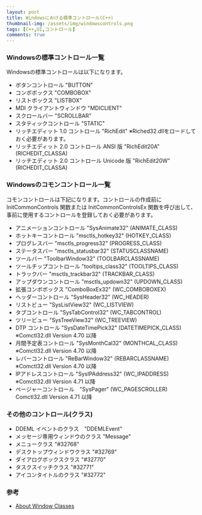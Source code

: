 ```yaml
---
layout: post
title: Windowsにおける標準コントロール(C++)
thumbnail-img: /assets/img/windowscontrols.png
tags: [C++,UI,コントロール]
comments: true
---
```


### Windowsの標準コントロール一覧
Windowsの標準コントロールは以下になります。

- ボタンコントロール "BUTTON"
- コンボボックス "COMBOBOX"
- リストボックス "LISTBOX"
- MDI クライアントウィンドウ "MDICLIENT"
- スクロールバー "SCROLLBAR"
- スタティックコントロール "STATIC"
- リッチエディット 1.0 コントロール "RichEdit" ※Riched32.dllをロードしておく必要があります。
- リッチエディット 2.0 コントロール ANSI 版 "RichEdit20A" (RICHEDIT_CLASSA)
- リッチエディット 2.0 コントロール Unicode 版 "RichEdit20W" (RICHEDIT_CLASSA)

### Windowsのコモンコントロール一覧
コモンコントロールは下記になります。コントロールの作成前に InitCommonControls 関数または InitCommonControlsEx 関数を呼び出して、事前に使用するコントロールを登録しておく必要があります。

- アニメーションコントロール "SysAnimate32" (ANIMATE_CLASS)
- ホットキーコントロール "msctls_hotkey32" (HOTKEY_CLASS)
- プログレスバー "msctls_progress32" (PROGRESS_CLASS)
- ステータスバー "msctls_statusbar32" (STATUSCLASSNAME)
- ツールバー "ToolbarWindow32" (TOOLBARCLASSNAME)
- ツールチップコントロール "tooltips_class32" (TOOLTIPS_CLASS)
- トラックバー "msctls_trackbar32" (TRACKBAR_CLASS)
- アップダウンコントロール "msctls_updown32" (UPDOWN_CLASS)
- 拡張コンボボックス "ComboBoxEx32" (WC_COMBOBOXEX)
- ヘッダーコントロール "SysHeader32" (WC_HEADER)
- リストビュー "SysListView32" (WC_LISTVIEW)
- タブコントロール "SysTabControl32" (WC_TABCONTROL)
- ツリービュー "SysTreeView32" (WC_TREEVIEW)
- DTP コントロール "SysDateTimePick32" (DATETIMEPICK_CLASS) ※Comctl32.dll Version 4.70 以降
- 月間予定表コントロール "SysMonthCal32" (MONTHCAL_CLASS) ※Comctl32.dll Version 4.70 以降
- レバーコントロール "ReBarWindow32" (REBARCLASSNAME) ※Comctl32.dll Version 4.70 以降
- IPアドレスコントロール "SysIPAddress32" (WC_IPADDRESS) ※Comctl32.dll Version 4.71 以降
- ページャーコントロール　"SysPager" (WC_PAGESCROLLER) Comctl32.dll Version 4.71 以降

### その他のコントロール(クラス)
- DDEML イベントのクラス　"DDEMLEvent"
- メッセージ専用ウィンドウのクラス "Message"
- メニュークラス "#32768"
- デスクトップウィンドウクラス "#32769"
- ダイアログボックスクラス "#32770"
- タスクスイッチクラス "#32771"
- アイコンタイトルのクラス "#32772"

### 参考
- [About Window Classes](https://docs.microsoft.com/en-us/windows/win32/winmsg/about-window-classes)

